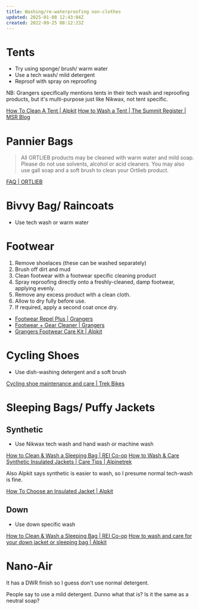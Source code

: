 ```yaml
---
title: Washing/re-waterproofing non-clothes
updated: 2025-01-08 12:43:04Z
created: 2022-09-25 08:12:23Z
---
```


# Tents
- Try using sponge/ brush/ warm water
- Use a tech wash/ mild detergent
- Reproof with spray on reproofing

NB: Grangers specifically mentions tents in their tech wash and reproofing products, but it's multi-purpose just like Nikwax, not tent specific.

[How To Clean A Tent | Alpkit](https://alpkit.com/blogs/spotlight/tent-care-instructions)
[How to Wash a Tent | The Summit Register | MSR Blog](https://www.msrgear.com/blog/how-to-wash-a-tent/)

# Pannier Bags
> All ORTLIEB products may be cleaned with warm water and mild soap. Please do not use solvents, alcohol or acid cleaners. You may also use gall soap and a soft brush to clean your Ortlieb product.

[FAQ | ORTLIEB](https://www.ortlieb.com/en_us/service/faq)

# Bivvy Bag/ Raincoats
- Use tech wash or warm water

# Footwear
1. Remove shoelaces (these can be washed separately)
2. Brush off dirt and mud
3. Clean footwear with a footwear specific cleaning product
4. Spray reproofing directly onto a freshly-cleaned, damp footwear, applying evenly.
5. Remove any excess product with a clean cloth.
6. Allow to dry fully before use.
7. If required, apply a second coat once dry.

- [Footwear Repel Plus | Grangers](https://grangers.co.uk/products/footwear-repel-plus)
- [Footwear + Gear Cleaner | Grangers](https://grangers.co.uk/products/footwear-gear-cleaner)
- [Grangers Footwear Care Kit | Alpkit](https://alpkit.com/products/grangers-footwear-care-kit)

# Cycling Shoes
- Use dish-washing detergent and a soft brush

[Cycling shoe maintenance and care | Trek Bikes](https://www.trekbikes.com/us/en_US/cycling_shoe_maintenance/)

# Sleeping Bags/ Puffy Jackets
## Synthetic
- Use Nikwax tech wash and hand wash or machine wash

[How to Clean & Wash a Sleeping Bag | REI Co-op](https://www.rei.com/learn/expert-advice/how-to-clean-a-sleeping-bag.html)
[How to Wash & Care Synthetic Insulated Jackets | Care Tips | Alpinetrek](https://www.alpinetrek.co.uk/blog/care-instuction-synthetic-jackets/)

Also Alpkit says synthetic is easier to wash, so I presume normal tech-wash is fine.

[How To Choose an Insulated Jacket | Alpkit](https://alpkit.com/blogs/spotlight/guide-to-down-jackets-and-synthetic-insulation)

## Down
- Use down specific wash

[How to Clean & Wash a Sleeping Bag | REI Co-op](https://www.rei.com/learn/expert-advice/how-to-clean-a-sleeping-bag.html)
[How to wash and care for your down jacket or sleeping bag | Alpkit](https://alpkit.com/blogs/spotlight/how-to-wash-your-down-jacket-or-sleeping-bag)

# Nano-Air
It has a DWR finish so I guess don't use normal detergent.

People say to use a mild detergent. Dunno what that is? Is it the same as a neutral soap?
